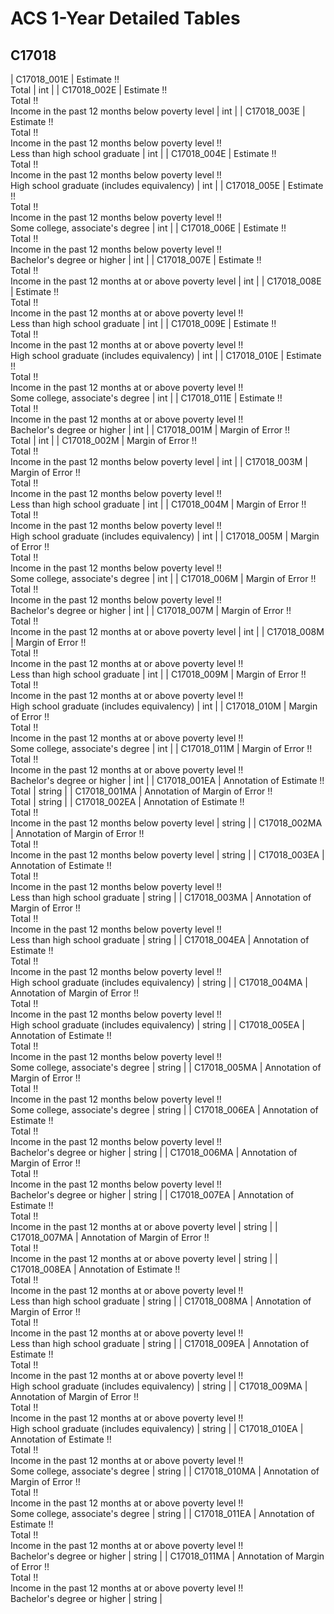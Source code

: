 # ACS 1-Year Detailed Tables

## C17018

| C17018_001E | Estimate !!<br>Total | int |
| C17018_002E | Estimate !!<br>Total !!<br>Income in the past 12 months below poverty level | int |
| C17018_003E | Estimate !!<br>Total !!<br>Income in the past 12 months below poverty level !!<br>Less than high school graduate | int |
| C17018_004E | Estimate !!<br>Total !!<br>Income in the past 12 months below poverty level !!<br>High school graduate (includes equivalency) | int |
| C17018_005E | Estimate !!<br>Total !!<br>Income in the past 12 months below poverty level !!<br>Some college, associate's degree | int |
| C17018_006E | Estimate !!<br>Total !!<br>Income in the past 12 months below poverty level !!<br>Bachelor's degree or higher | int |
| C17018_007E | Estimate !!<br>Total !!<br>Income in the past 12 months at or above poverty level | int |
| C17018_008E | Estimate !!<br>Total !!<br>Income in the past 12 months at or above poverty level !!<br>Less than high school graduate | int |
| C17018_009E | Estimate !!<br>Total !!<br>Income in the past 12 months at or above poverty level !!<br>High school graduate (includes equivalency) | int |
| C17018_010E | Estimate !!<br>Total !!<br>Income in the past 12 months at or above poverty level !!<br>Some college, associate's degree | int |
| C17018_011E | Estimate !!<br>Total !!<br>Income in the past 12 months at or above poverty level !!<br>Bachelor's degree or higher | int |
| C17018_001M | Margin of Error !!<br>Total | int |
| C17018_002M | Margin of Error !!<br>Total !!<br>Income in the past 12 months below poverty level | int |
| C17018_003M | Margin of Error !!<br>Total !!<br>Income in the past 12 months below poverty level !!<br>Less than high school graduate | int |
| C17018_004M | Margin of Error !!<br>Total !!<br>Income in the past 12 months below poverty level !!<br>High school graduate (includes equivalency) | int |
| C17018_005M | Margin of Error !!<br>Total !!<br>Income in the past 12 months below poverty level !!<br>Some college, associate's degree | int |
| C17018_006M | Margin of Error !!<br>Total !!<br>Income in the past 12 months below poverty level !!<br>Bachelor's degree or higher | int |
| C17018_007M | Margin of Error !!<br>Total !!<br>Income in the past 12 months at or above poverty level | int |
| C17018_008M | Margin of Error !!<br>Total !!<br>Income in the past 12 months at or above poverty level !!<br>Less than high school graduate | int |
| C17018_009M | Margin of Error !!<br>Total !!<br>Income in the past 12 months at or above poverty level !!<br>High school graduate (includes equivalency) | int |
| C17018_010M | Margin of Error !!<br>Total !!<br>Income in the past 12 months at or above poverty level !!<br>Some college, associate's degree | int |
| C17018_011M | Margin of Error !!<br>Total !!<br>Income in the past 12 months at or above poverty level !!<br>Bachelor's degree or higher | int |
| C17018_001EA | Annotation of Estimate !!<br>Total | string |
| C17018_001MA | Annotation of Margin of Error !!<br>Total | string |
| C17018_002EA | Annotation of Estimate !!<br>Total !!<br>Income in the past 12 months below poverty level | string |
| C17018_002MA | Annotation of Margin of Error !!<br>Total !!<br>Income in the past 12 months below poverty level | string |
| C17018_003EA | Annotation of Estimate !!<br>Total !!<br>Income in the past 12 months below poverty level !!<br>Less than high school graduate | string |
| C17018_003MA | Annotation of Margin of Error !!<br>Total !!<br>Income in the past 12 months below poverty level !!<br>Less than high school graduate | string |
| C17018_004EA | Annotation of Estimate !!<br>Total !!<br>Income in the past 12 months below poverty level !!<br>High school graduate (includes equivalency) | string |
| C17018_004MA | Annotation of Margin of Error !!<br>Total !!<br>Income in the past 12 months below poverty level !!<br>High school graduate (includes equivalency) | string |
| C17018_005EA | Annotation of Estimate !!<br>Total !!<br>Income in the past 12 months below poverty level !!<br>Some college, associate's degree | string |
| C17018_005MA | Annotation of Margin of Error !!<br>Total !!<br>Income in the past 12 months below poverty level !!<br>Some college, associate's degree | string |
| C17018_006EA | Annotation of Estimate !!<br>Total !!<br>Income in the past 12 months below poverty level !!<br>Bachelor's degree or higher | string |
| C17018_006MA | Annotation of Margin of Error !!<br>Total !!<br>Income in the past 12 months below poverty level !!<br>Bachelor's degree or higher | string |
| C17018_007EA | Annotation of Estimate !!<br>Total !!<br>Income in the past 12 months at or above poverty level | string |
| C17018_007MA | Annotation of Margin of Error !!<br>Total !!<br>Income in the past 12 months at or above poverty level | string |
| C17018_008EA | Annotation of Estimate !!<br>Total !!<br>Income in the past 12 months at or above poverty level !!<br>Less than high school graduate | string |
| C17018_008MA | Annotation of Margin of Error !!<br>Total !!<br>Income in the past 12 months at or above poverty level !!<br>Less than high school graduate | string |
| C17018_009EA | Annotation of Estimate !!<br>Total !!<br>Income in the past 12 months at or above poverty level !!<br>High school graduate (includes equivalency) | string |
| C17018_009MA | Annotation of Margin of Error !!<br>Total !!<br>Income in the past 12 months at or above poverty level !!<br>High school graduate (includes equivalency) | string |
| C17018_010EA | Annotation of Estimate !!<br>Total !!<br>Income in the past 12 months at or above poverty level !!<br>Some college, associate's degree | string |
| C17018_010MA | Annotation of Margin of Error !!<br>Total !!<br>Income in the past 12 months at or above poverty level !!<br>Some college, associate's degree | string |
| C17018_011EA | Annotation of Estimate !!<br>Total !!<br>Income in the past 12 months at or above poverty level !!<br>Bachelor's degree or higher | string |
| C17018_011MA | Annotation of Margin of Error !!<br>Total !!<br>Income in the past 12 months at or above poverty level !!<br>Bachelor's degree or higher | string |

